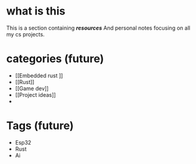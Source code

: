 # what is this 

This is a section containing *__resources__* 
And personal notes focusing on all my cs projects.

# categories  (future)

- [[Embedded rust ]]
- [[Rust]]
- [[Game dev]]
- [[Project ideas]]
-


# Tags (future)

- Esp32
- Rust
- Ai
